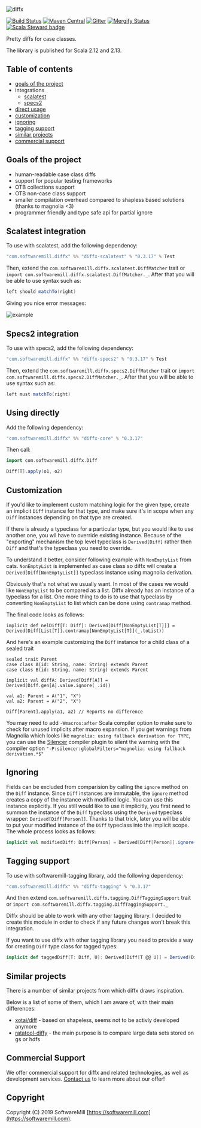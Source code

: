 ![diffx](https://github.com/softwaremill/diffx/raw/master/banner.png)

[![Build Status](https://travis-ci.org/softwaremill/diffx.svg?branch=master)](https://travis-ci.org/softwaremill/diffx)
[![Maven Central](https://maven-badges.herokuapp.com/maven-central/com.softwaremill.diffx/diffx-core_2.13/badge.svg)](https://search.maven.org/search?q=g:com.softwaremill.diffx)
[![Gitter](https://badges.gitter.im/softwaremill/diffx.svg)](https://gitter.im/softwaremill/diffx?utm_source=badge&utm_medium=badge&utm_campaign=pr-badge)
[![Mergify Status](https://img.shields.io/endpoint.svg?url=https://gh.mergify.io/badges/softwaremill/diffx&style=flat)](https://mergify.io)
[![Scala Steward badge](https://img.shields.io/badge/Scala_Steward-helping-brightgreen.svg?style=flat&logo=data:image/png;base64,iVBORw0KGgoAAAANSUhEUgAAAA4AAAAQCAMAAAARSr4IAAAAVFBMVEUAAACHjojlOy5NWlrKzcYRKjGFjIbp293YycuLa3pYY2LSqql4f3pCUFTgSjNodYRmcXUsPD/NTTbjRS+2jomhgnzNc223cGvZS0HaSD0XLjbaSjElhIr+AAAAAXRSTlMAQObYZgAAAHlJREFUCNdNyosOwyAIhWHAQS1Vt7a77/3fcxxdmv0xwmckutAR1nkm4ggbyEcg/wWmlGLDAA3oL50xi6fk5ffZ3E2E3QfZDCcCN2YtbEWZt+Drc6u6rlqv7Uk0LdKqqr5rk2UCRXOk0vmQKGfc94nOJyQjouF9H/wCc9gECEYfONoAAAAASUVORK5CYII=)](https://scala-steward.org)

Pretty diffs for case classes. 

The library is published for Scala 2.12 and 2.13.

## Table of contents
- [goals of the project](#goals-of-the-project)
- integrations
  - [scalatest](#scalatest-integration)
  - [specs2](#specs2-integration)
- [direct usage](#using-directly)
- [customization](#customization)
- [ignoring](#ignoring)
- [tagging support](#tagging-support)
- [similar projects](#similar-projects)
- [commercial support](#commercial-support)

## Goals of the project

- human-readable case class diffs
- support for popular testing frameworks
- OTB collections support
- OTB non-case class support
- smaller compilation overhead compared to shapless based solutions (thanks to magnolia <3)
- programmer friendly and type safe api for partial ignore

## Scalatest integration

To use with scalatest, add the following dependency:

```scala
"com.softwaremill.diffx" %% "diffx-scalatest" % "0.3.17" % Test
```

Then, extend the `com.softwaremill.diffx.scalatest.DiffMatcher` trait or `import com.softwaremill.diffx.scalatest.DiffMatcher._`.
After that you will be able to use syntax such as:

```scala
left should matchTo(right)
```

Giving you nice error messages:

![example](https://github.com/softwaremill/diff-x/blob/master/example.png?raw=true)

## Specs2 integration

To use with specs2, add the following dependency:

```scala
"com.softwaremill.diffx" %% "diffx-specs2" % "0.3.17" % Test
```

Then, extend the `com.softwaremill.diffx.specs2.DiffMatcher` trait or `import com.softwaremill.diffx.specs2.DiffMatcher._`.
After that you will be able to use syntax such as:

```scala
left must matchTo(right)
```

## Using directly

Add the following dependency:

```scala
"com.softwaremill.diffx" %% "diffx-core" % "0.3.17"
```

Then call:

```scala
import com.softwaremill.diffx.Diff

Diff[T].apply(o1, o2)
```

## Customization

If you'd like to implement custom matching logic for the given type, create an implicit `Diff` instance for that 
type, and make sure it's in scope when any `Diff` instances depending on that type are created.

If there is already a typeclass for a particular type, but you would like to use another one, you wil have to override existing instance. Because of the "exporting" mechanism the top level typeclass is `Derived[Diff]` rather then `Diff` and that's the typeclass you need to override. 

To understand it better, consider following example with `NonEmptyList` from cats.
`NonEmptyList` is implemented as case class so diffx will create a `Derived[Diff[NonEmptyList]]` typeclass instance using magnolia derivation.

Obviously that's not what we usually want. In most of the cases we would like `NonEmptyList` to be compared as a list.
Diffx already has an instance of a typeclass for a list. One more thing to do is to use that typeclass by converting `NonEmptyList` to list which can be done using `contramap` method.

The final code looks as follows:

`implicit def nelDiff[T: Diff]: Derived[Diff[NonEmptyList[T]]] = Derived(Diff[List[T]].contramap[NonEmptyList[T]](_.toList))`

And here's an example customizing the `Diff` instance for a child class of a sealed trait

```
sealed trait Parent
case class A(id: String, name: String) extends Parent
case class B(id: String, name: String) extends Parent

implicit val diffA: Derived[Diff[A]] = Derived(Diff.gen[A].value.ignore(_.id))

val a1: Parent = A("1", "X")
val a2: Parent = A("2", "X")

Diff[Parent].apply(a1, a2) // Reports no difference
```

You may need to add `-Wmacros:after` Scala compiler option to make sure to check for unused implicits
after macro expansion.
If you get warnings from Magnolia which looks like `magnolia: using fallback derivation for TYPE`,
you can use the [Silencer](https://github.com/ghik/silencer) compiler plugin to silent the warning
with the compiler option `"-P:silencer:globalFilters=^magnolia: using fallback derivation.*$"`

## Ignoring

Fields can be excluded from comparision by calling the `ignore` method on the `Diff` instance.
Since `Diff` instances are immutable, the `ignore` method creates a copy of the instance with modified logic.
You can use this instance explicitly.
If you still would like to use it implicitly, you first need to summon the instance of the `Diff` typeclass using
the `Derived` typeclass wrapper: `Derived[Diff[Person]]`. Thanks to that trick, later you will be able to put your modified
instance of the `Diff` typeclass into the implicit scope. The whole process looks as follows:

```scala
implicit val modifiedDiff: Diff[Person] = Derived[Diff[Person]].ignore(_.name)
``` 

## Tagging support

To use with softwaremill-tagging library, add the following dependency:

```scala
"com.softwaremill.diffx" %% "diffx-tagging" % "0.3.17"
```

And then extend `com.softwaremill.diffx.tagging.DiffTaggingSupport` trait or `import com.softwaremill.diffx.tagging.DiffTaggingSupport._`

Diffx should be able to work with any other tagging library. I decided to create this module in order to check
if any future changes won't break this integration.

If you want to use diffx with other tagging library you need to provide a way for creating `Diff` type class for tagged types:
```scala
implicit def taggedDiff[T: Diff, U]: Derived[Diff[T @@ U]] = Derived(Diff[T].contramap[T @@ U](identity))
```

## Similar projects

There is a number of similar projects from which diffx draws inspiration.

Below is a list of some of them, which I am aware of, with their main differences:
- [xotai/diff](https://github.com/xdotai/diff) - based on shapeless, seems not to be activly developed anymore
- [ratatool-diffy](https://github.com/spotify/ratatool/tree/master/ratatool-diffy) - the main purpose is to compare large data sets stored on gs or hdfs

## Commercial Support

We offer commercial support for diffx and related technologies, as well as development services. [Contact us](https://softwaremill.com) to learn more about our offer!

## Copyright

Copyright (C) 2019 SoftwareMill [https://softwaremill.com](https://softwaremill.com).
